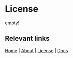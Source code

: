 # License

empty!

## Relevant links

[Home](/index) | [About](/about) | [License](/license) | [Docs](/section1)
